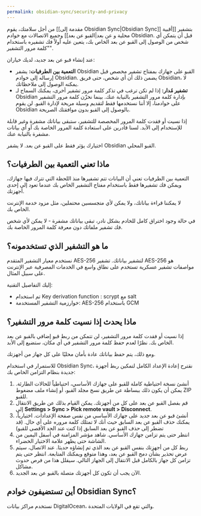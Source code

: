 ```yaml
---
permalink: obsidian-sync/security-and-privacy
---
```


من أجل سلامتك، يقوم [[مقدمة إلى Obsidian Sync|Obsidian Sync]] بتشفير [[أقبية محلية و عن بعد|القبو عن بعد]] وجميع الاتصالات مع خوادم Obsidian. قبل أن يتمكن أي شخص من الوصول إلى القبو عن بعد الخاص بك، يتعين عليه أولاً فك تشفيره باستخدام "كلمة مرور التشفير".

عند إنشاء قبو عن بعد جديد، لديك خياران:

- **التعمية بين الطرفيات:** يشفر Obsidian القبو على جهازك بمفتاح تشفير مخصص قبل إرساله إلى خوادم Obsidian. يضمن ذلك أن أي شخص، حتى فريق Obsidian، لا يمكنه الوصول إلى ملاحظاتك.
- **تشفير مُدار:** إذا لم تكن ترغب في تذكر كلمة مرور تشفير أخرى، يمكنك السماح لـ Obsidian بإدارة كلمة مرور التشفير بالنيابة عنك. بينما نخزّن كلمة مرور التشفير على خوادمنا، إلا أننا نستخدمها فقط لتقديم وسيلة مريحة لإدارة القبو. لن يقوم Obsidian بالوصول إلى القبو بدون موافقتك الصريحة.

إذا نسيت أو فقدت كلمة المرور المخصصة للتشفير، ستبقى بياناتك مشفرة وغير قابلة للإستخدام إلى الأبد. لسنا قادرين على استعادة كلمة المرور الخاصة بك أو أي بيانات مشفرة بالنيابة عنك.

اختيارك يؤثر فقط على القبو عن بعد. لا يشفر Obsidian القبو المحلي.

## ماذا تعني التعمية بين الطرفيات؟

التعمية بين الطرفيات تعني أن البيانات تتم تشفيرها منذ اللحظة التي تترك فيها جهازك، ويمكن فك تشفيرها فقط باستخدام مفتاح التشفير الخاص بك عندما تعود إلى إحدى أجهزتك.

لا يمكننا قراءة بياناتك، ولا يمكن لأي متجسسين محتملين، مثل مزود خدمة الإنترنت الخاص بك.

في حالة وجود اختراق كامل للخادم بشكل نادر، تبقى بياناتك مشفرة - لا يمكن لأي شخص فك تشفير ملفاتك دون معرفة كلمة المرور الخاصة بك.

## ما هو التشفير الذي تستخدمونه؟

نستخدم معيار التشفير المتقدم AES-256 لتشفير بياناتك. تشفير AES-256 هو مواصفات تشفير عسكرية تستخدم على نطاق واسع في الخدمات المصرفية عبر الإنترنت على سبيل المثال.

إليك التفاصيل التقنية:

- تم استخدام <span dir="ltr">Key derivation function</span> : scrypt مع salt
- خوارزمية التشفير المستخدمة: AES-256 باستخدام GCM

## ماذا يحدث إذا نسيت كلمة مرور التشفير؟

إذا نسيت أو فقدت كلمة مرور التشفير، لن تتمكن من ربط قبو إضافي بالقبو عن بعد الخاص بك. نظرًا لعدم حفظ كلمة مرور التشفير في أي مكان، ستضيع إلى الأبد.

ومع ذلك، يتم حفظ بياناتك عادة بأمان محليًا على كل جهاز من أجهزتك.

للاستمرار في استخدام Obsidian Sync، نقترح إعادة الإعداد الكامل لتمكين ربط أجهزة جديدة بنظام التزامن الخاص بك:

1. أنشئ نسخة احتياطية كاملة للقبو على جهازك الأساسي، احتياطياً للحالات الطارئة. يمكن أن يكون ذلك ببساطة عن طريق نسخ مجلد القبو، أو إنشاء ملف مضغوط ZIP للقبو.
2. قم بفصل القبو عن بعد على كل من أجهزتك. يمكن القيام بذلك عن طريق الانتقال إلى **Settings > Sync > Pick remote vault > Disconnect**.
3. أنشئ قبو عن بعد جديد على جهازك الأساسي من نفس صفحة الإعدادات. اختيارياً، يمكنك حذف القبو عن بعد السابق حيث أنك لا تمتلك كلمة مروره على أي حال. (قد تضطر إلى حذف القبو عن بعد السابق إذا كنت عند الحد الأقصى للقبو)
4. انتظر حتى يتم تزامن جهازك الأساسي. شاهد مؤشر المزامنة في أسفل اليمين من الشاشة حتى يظهر علامة الاختيار الخضراء.
5. ربط كل من أجهزتك بنفس القبو عن بعد الذي تم إنشاؤه حديثا. عند الاتصال، سيتم عرض تحذير بشأن دمج القبو عن بعد، وهذا متوقع ويمكنك المتابعة. انتظر حتى يتم تزامن كل جهاز بالكامل قبل الانتقال إلى الجهاز التالي. سيقلل هذا من فرص حدوث مشاكل.
6. الآن يجب أن تكون كل أجهزتك متصلة بالقبو عن بعد الجديد.

## أين تستضيفون خوادم Obsidian Sync؟

نستخدم مراكز بيانات DigitalOcean، والتي تقع في الولايات المتحدة.
